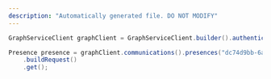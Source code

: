 ```yaml
---
description: "Automatically generated file. DO NOT MODIFY"
---
```

<!-- markdownlint-disable MD041 -->

```java
GraphServiceClient graphClient = GraphServiceClient.builder().authenticationProvider( authProvider ).buildClient();

Presence presence = graphClient.communications().presences("dc74d9bb-6afe-433d-8eaa-e39d80d3a647")
    .buildRequest()
    .get();
```
